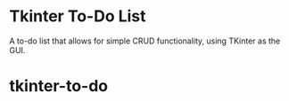# Tkinter To-Do List
A to-do list that allows for simple CRUD functionality, using TKinter as the GUI.
# tkinter-to-do

